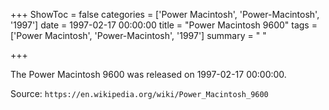 +++
ShowToc = false
categories = ['Power Macintosh', 'Power-Macintosh', '1997']
date = 1997-02-17 00:00:00
title = "Power Macintosh 9600"
tags = ['Power Macintosh', 'Power-Macintosh', '1997']
summary = " "

+++

The Power Macintosh 9600 was released on 1997-02-17 00:00:00.

Source: `https://en.wikipedia.org/wiki/Power_Macintosh_9600`



